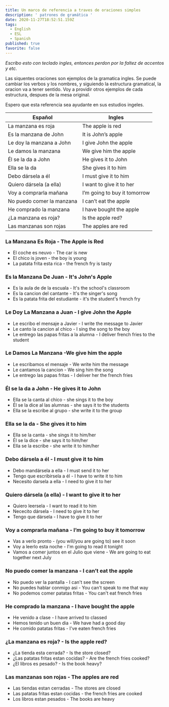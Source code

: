 ```yaml
---
title: Un marco de referencia a traves de oraciones simples
description: ' patrones de gramática '
date: 2020-11-27T18:52:51.159Z
tags:
  - English
  - ESL
  - Spanish
published: true
favorite: false
---
```

*Escribo esto con teclado ingles, entonces perdon por la faltez de accentos y etc.* 

Las siquentes oraciones son ejemplos de la gramatica ingles. Se puede cambiar los verbos y los nombres, y siguiendo la estructura gramatical, la oracion va a tener sentido. Voy a providir otros ejemplos de cada estructura, despues de la mesa original.

Espero que esta referencia sea ayudante en sus estudios ingeles. 

| Español                   | Ingles                       |
| ------------------------- | ---------------------------- |
| La manzana es roja        | The apple is red             |
| Es la manzana de John     | It is John’s apple           |
| Le doy la manzana a John  | I give John the apple        |
| Le damos la manzana       | We give him the apple        |
| Él se la da a John        | He gives it to John          |
| Ella se la da             | She gives it to him          |
| Debo dársela a él         | I must give it to him        |
| Quiero dársela (a ella)   | I want to give it to her     |
| Voy a comprarla mañana    | I’m going to buy it tomorrow |
| No puedo comer la manzana | I can’t eat the apple        |
| He comprado la manzana    | I have bought the apple      |
| ¿La manzana es roja?      | Is the apple red?            |
| Las manzanas son rojas    | The apples are red           |

### La Manzana Es Roja - The Apple is Red

* El coche es neuvo - The car is new
* El chico is joven - the boy is young
* La patata frita esta rica - the french fry is tasty 

### Es la Manzana De Juan - It's John's Apple

* Es la aula de de la escuala - It's the school's classroom
* Es la cancion del cantante - It's the singer's song
* Es la patata frita del estudiante - it's the student's french fry 

### Le Doy La Manzana a Juan - I give John the Apple

* Le escribo el mensaje a Javier - I write the message to Javier
* Le canto la cancion al chico - I sing the song to the boy
* Le entrego las papas fritas a la alumna - I deliver french fries to the student

### Le Damos La Manzana -We give him the apple

* Le escribamos el mensaje - We write him the message 
* Le cantamos la cancion - We sing him the song 
* Le entrego las papas fritas - I deliver her the french fries 

### Él se la da a John - He gives it to John

* Ella se la canta al chico - she sings it to the boy
* Él se la dice al las alumnas - she says it to the students 
* Ella se la escribe al grupo - she write it to the group

### Ella se la da - She gives it to him

* Ella se la canta - she sings it to him/her
* Él se la dice - she says it to him/her
* Ella se la escribe - she write it to him/her

### Debo dársela a él - I must give it to him

* Debo mandársela a ella - I must send it to her
* Tengo que escribirsela a él - I have to write it to him
* Necesito darsela a ella - I need to give it to her

### Quiero dársela (a ella) - I want to give it to her
* Quiero leersela - I want to read it to him
* Nececito dársela - I need to give it to her
* Tengo que dársela - I have to give it to her

### Voy a comprarla mañana - I’m going to buy it tomorrow
* Vas a verlo pronto - (you will/you are going to) see it soon 
* Voy a leerlo esta noche - I'm going to read it tonight
* Vamos a comer juntos en el Julio que viene - We are going to eat together next July 

### No puedo comer la manzana - I can’t eat the apple

* No puedo ver la pantalla - I can't see the screen 
* No puedes hablar conmigo asi - You can't speak to me that way
* No podemos comer patatas fritas - You can't eat french fries

### He comprado la manzana - I have bought the apple

* He venido a clase - I have arrived to classed 
* Hemos tenido un buen dia - We have had a good day
* He comido patatas fritas - I've eaten french fries

### ¿La manzana es roja? - Is the apple red?

* ¿La tienda esta cerrada? - Is the store closed?
* ¿Las patatas fritas estan cocidas? - Are the french fries cooked?
* ¿El libros es pesado? - Is the book heavy? 

### Las manzanas son rojas  - The apples are red    

* Las tiendas estan cerradas -  The stores are closed
* Las patatas fritas estan cocidas - the french fries are cooked
* Los libros estan pesados -  The books are heavy